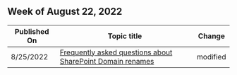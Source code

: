 <!-- This file is generated automatically each week. Changes made to this file will be overwritten.-->



## Week of August 22, 2022


| Published On |Topic title | Change |
|------|------------|--------|
| 8/25/2022 | [Frequently asked questions about SharePoint Domain renames](/sharepoint/troubleshoot/administration/domain-rename-faq) | modified |
